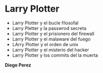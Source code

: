# Larry Plotter

* Larry Plotter y el bucle filosofal
* Larry Pletter y la passwrod secreta
* Larry Plotter y el prisionero del firewall
* Larry Plotter y el malaware del fuego
* LArry Plotter y el orden de unix
* Larry Plotter y el misterio del hacker
* Larry Plotter y los commits del la muerta


**Diego Perez**
